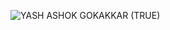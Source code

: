 ![YASH ASHOK GOKAKKAR (TRUE)](https://user-images.githubusercontent.com/87797220/135843365-4fa169e0-2aa0-4b11-a0fb-c21b10c91524.gif)


